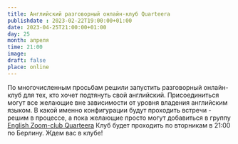 ```yaml
---
title: Английский разговорный онлайн-клуб Quarteera
publishdate : 2023-02-22T19:00:00+01:00
date: 2023-04-25T21:00:00+01:00
day: 25
month: апреля
time: 21:00
image: 
draft: false
place: online
---
```

По многочисленным просьбам решили запустить разговорный онлайн-клуб для тех, кто хочет подтянуть свой английский.
Присоединиться могут все желающие вне зависимости от уровня владения английским языком.
В какой именно конфигурации будут проходить встречи - решим в процессе, а пока желающие просто могут добавиться в группу [English Zoom-club Quarteera](https://t.me/+7Qi-aapRK6BlODcy)
Клуб будет проходить по вторникам в 21:00 по Берлину.
Ждем вас в клубе!

